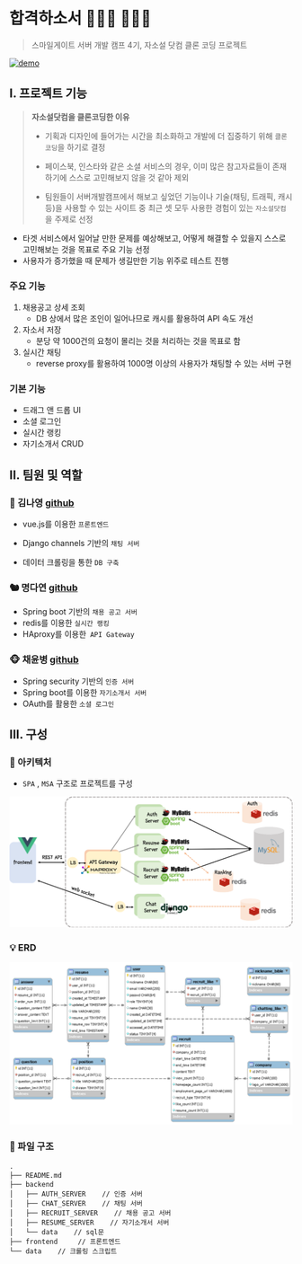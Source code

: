 # 합격하소서 👩🏻‍💻 👨🏻‍💻

> 스마일게이트 서버 개발 캠프 4기, 자소설 닷컴 클론 코딩 프로젝트

[![demo](http://img.youtube.com/vi/2VK6UbJtVYc/0.jpg)](https://youtu.be/2VK6UbJtVYc?t=0s)




## I. 프로젝트 기능

> **자소설닷컴을 클론코딩한 이유**
>
> - 기획과 디자인에 들어가는 시간을 최소화하고 개발에 더 집중하기 위해 `클론 코딩`을 하기로 결정
>
> - 페이스북, 인스타와 같은 소셜 서비스의 경우, 이미 많은 참고자료들이 존재하기에 스스로 고민해보지 않을 것 같아 제외
>
> - 팀원들이 서버개발캠프에서 해보고 싶었던 기능이나 기술(채팅, 트래픽, 캐시 등)을 사용할 수 있는 사이트 중 최근 셋 모두 사용한 경험이 있는 `자소설닷컴`을 주제로 선정

- 타겟 서비스에서 일어날 만한 문제를 예상해보고, 어떻게 해결할 수 있을지 스스로 고민해보는 것을 목표로 주요 기능 선정
- 사용자가 증가했을 때 문제가 생길만한 기능 위주로 테스트 진행

### 주요 기능

1. 채용공고 상세 조회
   - DB 상에서 많은 조인이 일어나므로 캐시를 활용하여 API 속도 개선
2. 자소서 저장 
   - 분당 약 1000건의 요청이 몰리는 것을 처리하는 것을 목표로 함
3. 실시간 채팅  
   - reverse proxy를 활용하여 1000명 이상의 사용자가 채팅할 수 있는 서버 구현

  ### 기본 기능

- 드래그 앤 드롭 UI
- 소셜 로그인
- 실시간 랭킹
- 자기소개서 CRUD



## II. 팀원 및 역할

### 🦄 김나영 [github](https://github.com/naye0ng)

- vue.js를 이용한 `프론트엔드` 


- Django channels 기반의 `채팅 서버` 
- 데이터 크롤링을 통한 `DB 구축`



### 🐿 명다연 [github](https://github.com/meme2367)

- Spring boot 기반의 `채용 공고 서버`
- redis를 이용한 `실시간 랭킹`
- HAproxy를 이용한` API Gateway` 



### 🐵 채윤병 [github](https://github.com/yunb2)

- Spring security 기반의 `인증 서버`
- Spring boot를 이용한 `자기소개서 서버`
- OAuth를 활용한 `소셜 로그인` 



## III. 구성

### 🔧 아키텍처

- `SPA` , `MSA` 구조로 프로젝트를 구성

![서버구조](./image/architecture.png)



### 💡 ERD

![erd](./image/erd.png)



### 📂 파일 구조

```
.
├── README.md
├── backend 
│   ├── AUTH_SERVER    // 인증 서버
│   ├── CHAT_SERVER    // 채팅 서버
│   ├── RECRUIT_SERVER    // 채용 공고 서버
│   ├── RESUME_SERVER    // 자기소개서 서버
│   └── data    // sql문
├── frontend     // 프론트엔드
└── data    // 크롤링 스크립트
```


